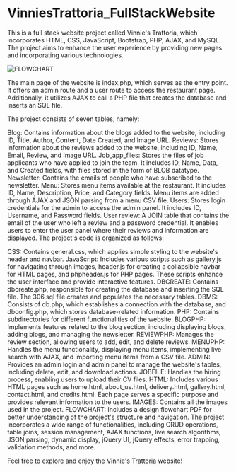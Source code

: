 # VinniesTrattoria_FullStackWebsite

This is a full stack website project called Vinnie's Trattoria, which incorporates HTML, CSS, JavaScript, Bootstrap, PHP, AJAX, and MySQL. The project aims to enhance the user experience by providing new pages and incorporating various technologies.

![FLOWCHART](FLOWCHART.jpg)

The main page of the website is index.php, which serves as the entry point. It offers an admin route and a user route to access the restaurant page. Additionally, it utilizes AJAX to call a PHP file that creates the database and inserts an SQL file.

The project consists of seven tables, namely:

Blog: Contains information about the blogs added to the website, including ID, Title, Author, Content, Date Created, and Image URL.
Reviews: Stores information about the reviews added to the website, including ID, Name, Email, Review, and Image URL.
Job_app_files: Stores the files of job applicants who have applied to join the team. It includes ID, Name, Data, and Created fields, with files stored in the form of BLOB datatype.
Newsletter: Contains the emails of people who have subscribed to the newsletter.
Menu: Stores menu items available at the restaurant. It includes ID, Name, Description, Price, and Category fields. Menu items are added through AJAX and JSON parsing from a menu CSV file.
Users: Stores login credentials for the admin to access the admin panel. It includes ID, Username, and Password fields.
User review: A JOIN table that contains the email of the user who left a review and a password credential. It enables users to enter the user panel where their reviews and information are displayed.
The project's code is organized as follows:

CSS: Contains general.css, which applies simple styling to the website's header and navbar.
JavaScript: Includes various scripts such as gallery.js for navigating through images, header.js for creating a collapsible navbar for HTML pages, and phpheader.js for PHP pages. These scripts enhance the user interface and provide interactive features.
DBCREATE: Contains dbcreate.php, responsible for creating the database and inserting the SQL file. The 306.sql file creates and populates the necessary tables.
DBMS: Consists of db.php, which establishes a connection with the database, and dbconfig.php, which stores database-related information.
PHP: Contains subdirectories for different functionalities of the website.
BLOGPHP: Implements features related to the blog section, including displaying blogs, adding blogs, and managing the newsletter.
REVIEWPHP: Manages the review section, allowing users to add, edit, and delete reviews.
MENUPHP: Handles the menu functionality, displaying menu items, implementing live search with AJAX, and importing menu items from a CSV file.
ADMIN: Provides an admin login and admin panel to manage the website's tables, including delete, edit, and download actions.
JOBFILE: Handles the hiring process, enabling users to upload their CV files.
HTML: Includes various HTML pages such as home.html, about_us.html, delivery.html, gallery.html, contact.html, and credits.html. Each page serves a specific purpose and provides relevant information to the users.
IMAGES: Contains all the images used in the project.
FLOWCHART: Includes a design flowchart PDF for better understanding of the project's structure and navigation.
The project incorporates a wide range of functionalities, including CRUD operations, table joins, session management, AJAX functions, live search algorithms, JSON parsing, dynamic display, jQuery UI, jQuery effects, error trapping, validation methods, and more.

Feel free to explore and enjoy the Vinnie's Trattoria website!
